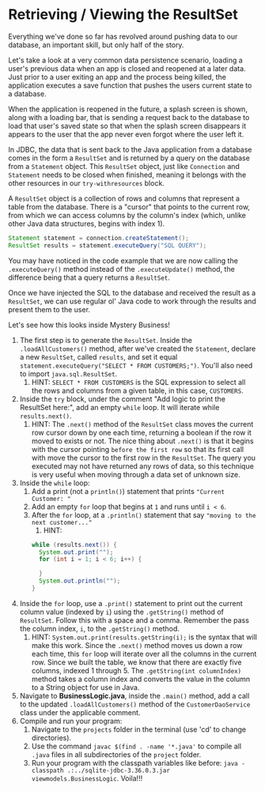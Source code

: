 # Retrieving / Viewing the ResultSet

Everything we've done so far has revolved around pushing data to our database, an important skill, but only half of the story.

Let's take a look at a very common data persistence scenario, loading a user's previous data when an app is closed and reopened at a later data. Just prior to a user exiting an app and the process being killed, the application executes a save function that pushes the users current state to a database.

When the application is reopened in the future, a splash screen is shown, along with a loading bar, that is sending a request back to the database to load that user's saved state so that when the splash screen disappears it appears to the user that the app never even forgot where the user left it.

In JDBC, the data that is sent back to the Java application from a database comes in the form a `ResultSet` and is returned by a query on the database from a `Statement` object. This `ResultSet` object, just like `Connection` and `Statement` needs to be closed when finished, meaning it belongs with the other resources in our `try-withresources` block.

A `ResultSet` object is a collection of rows and columns that represent a table from the database. There is a "cursor" that points to the current row, from which we can access columns by the column's index (which, unlike other Java data structures, begins with index 1).

```java
Statement statement = connection.createStatement();
ResultSet results = statement.executeQuery("SQL QUERY");
```

You may have noticed in the code example that we are now calling the `.executeQuery()` method instead of the `.executeUpdate()` method, the difference being that a query returns a `ResultSet`.

Once we have injected the SQL to the database and received the result as a `ResultSet`, we can use regular ol' Java code to work through the results and present them to the user.

Let's see how this looks inside Mystery Business!

1. The first step is to generate the `ResultSet`. Inside the `.loadAllCustomers()` method, after we've created the `Statement`, declare a new `ResultSet`, called `results`, and set it equal `statement.executeQuery("SELECT * FROM CUSTOMERS;")`. You'll also need to import `java.sql.ResultSet`.
   1. HINT: `SELECT * FROM CUSTOMERS` is the SQL expression to select all the rows and columns from a given table, in this case, `CUSTOMERS`.
2. Inside the `try` block, under the comment "Add logic to print the ResultSet here:", add an empty `while` loop. It will iterate while `results.next()`.
   1. HINT: The `.next()` method of the `ResultSet` class moves the current row cursor down by one each time, returning a boolean if the row it moved to exists or not. The nice thing about `.next()` is that it begins with the cursor pointing `before the first row` so that its first call with move the cursor to the first row in the `ResultSet`. The query you executed may not have returned any rows of data, so this technique is very useful when moving through a data set of unknown size.
3. Inside the `while` loop:
   1. Add a print (not a `println()`) statement that prints `"Current Customer: "`
   2. Add an empty `for` loop that begins at `1` and runs until `i < 6`.
   3. After the `for` loop, at a `.println()` statement that say `"moving to the next customer..."`
      1. HINT:
      ```java
      while (results.next()) {
        System.out.print("");
        for (int i = 1; i < 6; i++) {
      
        }
        System.out.println("");
      }
      ```
4. Inside the `for` loop, use a `.print()` statement to print out the current column value (indexed by `i`) using the `.getString()` method of `ResultSet`. Follow this with a space and a comma. Remember the pass the column index, `i`, to the `.getString()` method.
   1. HINT: `System.out.print(results.getString(i);` is the syntax that will make this work. Since the `.next()` method moves us down a row each time, this `for` loop will iterate over all the columns in the current row. Since we built the table, we know that there are exactly five columns, indexed 1 through 5. The `.getString(int columnIndex)` method takes a column index and converts the value in the column to a String object for use in Java.
5. Navigate to **BusinessLogic.java**, inside the `.main()` method, add a call to the updated `.loadAllCustomers()` method of the `CustomerDaoService` class under the applicable comment.
6. Compile and run your program:
   1. Navigate to the `projects` folder in the terminal (use 'cd' to change directories).
   2. Use the command `javac $(find . -name '*.java'` to compile all `.java` files in all subdirectories of the `project` folder.
   3. Run your program with the classpath variables like before: `java -classpath .:../sqlite-jdbc-3.36.0.3.jar viewmodels.BusinessLogic`. Voila!!!